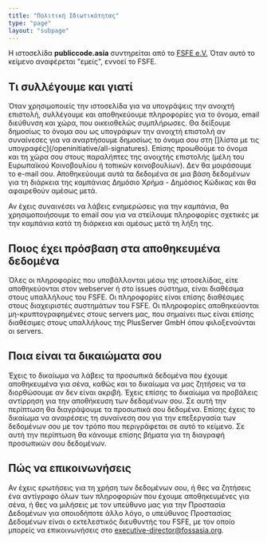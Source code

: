 ```yaml
---
title: "Πολιτική Ιδιωτικότητας"
type: "page"
layout: "subpage"
---
```


Η ιστοσελίδα **publiccode.asia** συντηρείται από το
[FSFE e.V.](https://fossasia.org/about/legal/imprint.html)
Όταν αυτό το κείμενο αναφέρεται "εμείς", εννοεί το FSFE.

## Τι συλλέγουμε και γιατί

Όταν χρησιμοποιείς την ιστοσελίδα για να υπογράψεις την ανοιχτή επιστολή,
συλλέγουμε και αποθηκεύουμε πληροφορίες για το όνομα, email διεύθυνση και χώρα,
που οικειοθελώς συμπλήρωσες. Θα δείξουμε δημοσίως το όνομα σου
ως υπογράφων την ανοιχτή επιστολή αν συναίνεσες για να αναρτήσουμε δημοσίως
το όνομα σου στη []λίστα με τις υπογραφές](/openinitiative/all-signatures).
Επίσης προωθούμε το όνομα και τη χώρα σου στους παραλήπτες της ανοιχτής επιστολής
(μέλη του Ευρωπαϊκού Κοινοβουλίου ή τοπικών κοινοβουλίων). Δεν θα μοιράσουμε το e-mail
σου. Αποθηκεύουμε αυτά τα δεδομένα σε μια βάση δεδομένων για τη διάρκεια της καμπάνιας
Δημόσιο Χρήμα - Δημόσιος Κώδικας και θα αφαιρεθούν αμέσως μετά.

Αν έχεις συναινέσει να λάβεις ενημερώσεις για την καμπάνια, θα χρησιμοποιήσουμε
το email σου για να στείλουμε πληροφορίες σχετικές με την καμπάνια
κατά τη διάρκεια και αμέσως μετά τη λήξη της.


## Ποιος έχει πρόσβαση στα αποθηκευμένα δεδομένα

Όλες οι πληροφορίες που υποβάλλονται μέσω της ιστοσελίδας, είτε αποθηκεύονται
στον webserver ή στο issues σύστημα, είναι διαθέσιμα στους υπαλλήλους του FSFE.
Οι πληροφορίες είναι επίσης διαθέσιμες στους διαχειριστές συστημάτων του FSFE.
Οι πληροφορίες αποθηκεύονται μη-κρυπτογραφημένες στους servers μας, που σημαίνει
πως είναι επίσης διαθέσιμες στους υπαλλήλους της PlusServer GmbH όπου
φιλοξενούνται οι servers.

## Ποια είναι τα δικαιώματα σου

Έχεις το δικαίωμα να λάβεις τα προσωπικά δεδομένα που έχουμε αποθηκευμένα
για σένα, καθώς και το δικαίωμα να μας ζητήσεις να τα διορθώσουμε αν
δεν είναι ακριβή. Έχεις επίσης το δικαίωμα να προβάλεις αντίρρηση για την
αποθήκευση των δεδομένων σου. Σε αυτή την περίπτωση θα διαγράψουμε τα
προσωπικά σου δεδομένα. Επίσης έχεις το δικαίωμα να αναιρέσεις τη συναίνεση
σου για την επεξεργασία των δεδομένων σου με τον τρόπο που περιγράφεται σε
αυτό το κείμενο. Σε αυτή την περίπτωση θα κάνουμε επίσης βήματα για τη διαγραφή
προσωπικών σου δεδομένων.

## Πώς να επικοινωνήσεις

Αν έχεις ερωτήσεις για τη χρήση των δεδομένων σου, ή θες να ζητήσεις
ένα αντίγραφο όλων των πληροφοριών που έχουμε αποθηκευμένες για σένα, ή
θες να μιλήσεις με τον υπεύθυνο μας για την Προστασία Δεδομένων για
οποιοδήποτε άλλο λόγο, ο υπεύθυνος Προστασίας Δεδομένων είναι ο
εκτελεστικός διευθυντής του FSFE, με τον οποίο μπορείς να επικοινωνήσεις
στο [executive-director@fossasia.org](mailto:executive-director@fossasia.org).
